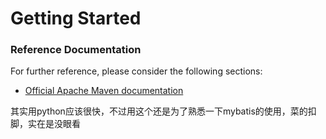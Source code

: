 # Getting Started

### Reference Documentation
For further reference, please consider the following sections:

* [Official Apache Maven documentation](https://maven.apache.org/guides/index.html)

其实用python应该很快，不过用这个还是为了熟悉一下mybatis的使用，菜的扣脚，实在是没眼看
